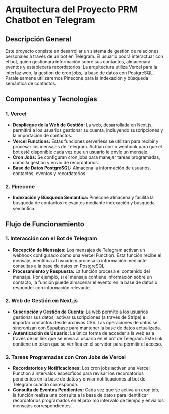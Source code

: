 # Arquitectura del Proyecto PRM Chatbot en Telegram

## Descripción General
Este proyecto consiste en desarrollar un sistema de gestión de relaciones personales a través de un bot en Telegram. El usuario podrá interactuar con el bot, quien gestionará información sobre sus contactos, almacenará eventos y establecerá recordatorios. La arquitectura utiliza Vercel para la interfaz web, la gestión de cron jobs, la base de datos con PostgreSQL. Paraleleamene utilizaremos Pinecone para la indexación y búsqueda semántica de contactos.

## Componentes y Tecnologías

### 1. Vercel
- **Despliegue de la Web de Gestión:** La web, desarrollada en Next.js, permitirá a los usuarios gestionar su cuenta, incluyendo suscripciones y la importación de contactos.
- **Vercel Functions:** Estas funciones serverless se utilizan para recibir y procesar los mensajes de Telegram. Actúan como webhook para que el bot esté disponible cada vez que un usuario le envíe un mensaje.
- **Cron Jobs:** Se configuran cron jobs para manejar tareas programadas, como la gestión y envío de recordatorios.
- **Base de Datos PostgreSQL:** Almacena la información de usuarios, contactos, eventos y recordatorios.

### 2. Pinecone
- **Indexación y Búsqueda Semántica:** Pinecone almacena y facilita la búsqueda de contactos relevantes mediante indexación y búsqueda semántica.


## Flujo de Funcionamiento

### 1. Interacción con el Bot de Telegram
- **Recepción de Mensajes:** Los mensajes de Telegram activan un webhook configurado como una Vercel Function. Esta función recibe el mensaje, identifica al usuario y procesa la información mediante consultas a la base de datos en PostgreSQL.
- **Procesamiento y Respuesta:** La función procesa el contenido del mensaje. Por ejemplo, si el mensaje contiene información sobre un contacto, la función puede almacenar el evento en la base de datos o responder con información relevante.

### 2. Web de Gestión en Next.js
- **Suscripción y Gestión de Cuenta:** La web permite a los usuarios gestionar sus datos, activar suscripciones (a través de Stripe) e importar contactos desde archivos CSV. Las operaciones de datos se sincronizan con Supabase para mantener la base de datos actualizada.
- **Autenticación de Usuario:** La única forma de acceder a la web es a través de un link que se envía al usuario en el bot de Telegram. Este link contiene un token que se verifica en el servidor para permitir el acceso.

### 3. Tareas Programadas con Cron Jobs de Vercel
- **Recordatorios y Notificaciones:** Los cron jobs activan una Vercel Function a intervalos específicos para revisar los recordatorios pendientes en la base de datos y enviar notificaciones al bot de Telegram cuando corresponda.
- **Consulta de Eventos Pendientes:** Cada vez que se activa un cron job, la función realiza una consulta a la base de datos para identificar recordatorios programados en el próximo intervalo de tiempo y envía los mensajes correspondientes.